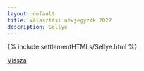 ```yaml
---
layout: default
title: Választási névjegyzék 2022
description: Sellye
---
```


{% include settlementHTMLs/Sellye.html %}

[Vissza](./)